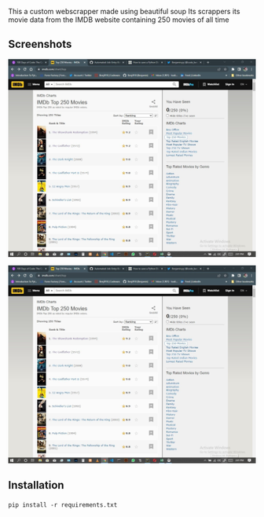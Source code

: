 This a custom webscrapper made using beautiful soup
Its scrappers its  movie data from the IMDB website [](https://www.imdb.com/chart/top)
containing 250 movies of all time

## Screenshots
![image description](https://github.com/Benji918/Movie-web-scrapper/blob/master/scrapper.jpg)

![image description](https://github.com/Benji918/Movie-web-scrapper/blob/master/scrapper.jpg)

## Installation
`pip install -r requirements.txt`
